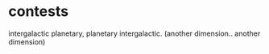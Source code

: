 contests
========

intergalactic planetary, planetary intergalactic. (another dimension.. another dimension)
